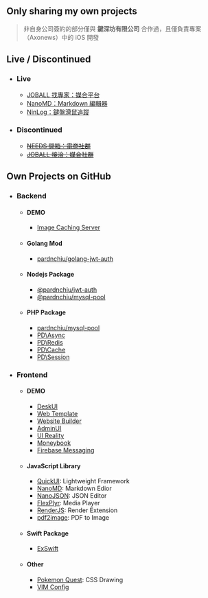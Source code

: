 ## Only sharing my own projects

> 非自身公司簽約的部分僅與 **鍵深坊有限公司** 合作過，且僅負責專案（Axonews）中的 iOS 開發

## Live / Discontinued

- ### Live
  - [JOBALL 找專家：媒合平台](https://joball.tw)
  - [NanoMD：Markdown 編輯器](https://apps.apple.com/us/app/nanomd-markdown-%E7%B7%A8%E8%BC%AF%E5%99%A8/id6740427920)
  - [NinLog：鍵盤滑鼠追蹤](https://apps.apple.com/tw/app/ninlog-%E9%8D%B5%E7%9B%A4%E6%BB%91%E9%BC%A0%E8%BF%BD%E8%B9%A4/id6741706238)
- ### Discontinued
  - <s>[NEEDS 開箱：電商社群](https://appadvice.com/app/e9-96-8b-e7-ae-b1/1460355322.amp)</s>
  - <s>[JOBALL 接洽：媒合社群](https://appadvice.com/app/joball-e6-8e-a5-e6-b4-bd/1272878907.amp)</s>

## Own Projects on GitHub

- ### Backend
  - #### DEMO
    - [Image Caching Server](https://github.com/pardnchiu/image-caching-server)
  - #### Golang Mod
    - [pardnchiu/golang-jwt-auth](https://github.com/pardnchiu/golang-jwt-auth)
  - #### Nodejs Package
    - [@pardnchiu/jwt-auth](https://github.com/pardnchiu/nodejs-jwt-auth)
    - [@pardnchiu/mysql-pool](https://github.com/pardnchiu/nodejs-mysql-pool)
  - #### PHP Package
    - [pardnchiu/mysql-pool](https://github.com/pardnchiu/php-mysql-pool)
    - [PD\Async](https://github.com/pardnchiu/php-async)
    - [PD\Redis](https://github.com/pardnchiu/php-redis)
    - [PD\Cache](https://github.com/pardnchiu/php-cache)
    - [PD\Session](https://github.com/pardnchiu/php-session)
- ### Frontend
  - #### DEMO
    - [DeskUI](https://github.com/pardnchiu/DeskUI)
    - [Web Template](https://pardn.io/web-template)
    - [Website Builder](https://github.com/pardnchiu/website-builder)
    - [AdminUI](https://demo-admin.pardn.io)
    - [UI Reality](https://github.com/pardnchiu/swift-UI-reality)
    - [Moneybook](https://github.com/pardnchiu/ios-moneybook)
    - [Firebase Messaging](https://github.com/pardnchiu/ios-firebase-messaging)
  - #### JavaScript Library
    - [QuickUI](https://quickui.pardn.io): Lightweight Framework
    - [NanoMD](https://nanomd.pardn.io): Markdown Edior
    - [NanoJSON](https://nanojson.pardn.io): JSON Editor
    - [FlexPlyr](https://flexplyr.pardn.io): Media Player
    - [RenderJS](https://renderjs.pardn.io): Render Extension
    - [pdf2image](https://pardn.io/pdf2image): PDF to Image
  - #### Swift Package
    - [ExSwift](https://github.com/pardnchiu/ExSwift)
  - #### Other
    - [Pokemon Quest](https://github.com/pardnchiu/css-pokemon-quest): CSS Drawing
    - [VIM Config](https://github.com/pardnchiu/vim-config)
